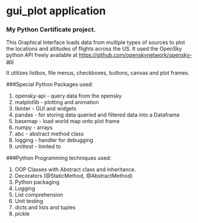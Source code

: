 # gui_plot application
### My Python Certificate project.  

This Graphical Interface loads data from multiple types of sources to plot the locations
and altitudes of flights across the US.  It used the OpenSky python API freely available at
https://github.com/openskynetwork/opensky-api

It utilizes listbox, file menus, checkboxes, buttons, canvas and plot frames.

###Special Python Packages used:
1.  opensky-api - query data from the opensky
2.  matplotlib - plotting and animation
3.  tkinter - GUI and widgets
4.  pandas - for storing data queried and filtered data into a Dataframe
5.  basemap - load world map onto plot frame
6.  numpy - arrays
7.  abc - abstract method class
8.  logging - handler for debugging
9.  unittest - limited to 



###Python Programming techniques used:
1.  OOP Classes with Abstract class and inheritance.  
2.  Decorators (@StaticMethod, @AbstractMethod)
3.  Python packaging
4.  Logging
5.  List comprehension
6.  Unit testing
7.  dicts and lists and tuples
8.  pickle
